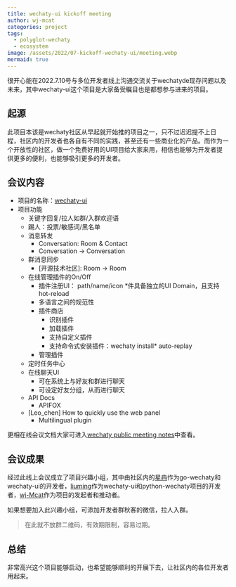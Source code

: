 ```yaml
---
title: wechaty-ui kickoff meeting
author: wj-mcat
categories: project
tags:
  - polyglot-wechaty
  - ecosystem
image: /assets/2022/07-kickoff-wechaty-ui/meeting.webp
mermaid: true
---
```


很开心能在2022.7.10号与多位开发者线上沟通交流关于wechatyde现存问题以及未来，其中wechaty-ui这个项目是大家备受瞩目也是都想参与进来的项目。

## 起源

此项目本该是wechaty社区从早起就开始推的项目之一，只不过迟迟提不上日程，社区内的开发者也各自有不同的实践，甚至还有一些商业化的产品。而作为一个开放性的社区，做一个免费好用的UI项目给大家来用，相信也能够为开发者提供更多的便利，也能够吸引更多的开发者。

## 会议内容

* 项目的名称：[wechaty-ui](https://github.com/wechaty/wechaty-ui)
* 项目功能
  * 关键字回复/拉人如群/入群欢迎语
  * 踢人：投票/敏感词/黑名单
  * 消息转发
    * Conversation: Room & Contact
    * Conversation -> Conversation
  * 群消息同步
    * [开源技术社区]: Room -> Room
  * 在线管理插件的On/Off
    * 插件注册UI： path/name/icon
    *件具备独立的UI Domain，且支持hot-reload
    * 多语言之间的规范性
    * 插件商店
      * 识别插件
      * 加载插件
      * 支持自定义插件
      * 支持命令式安装插件：wechaty install* auto-replay
    * 管理插件
  * 定时任务中心
  * 在线聊天UI
    * 可在系统上与好友和群进行聊天
    * 可设定好友分组，从而进行聊天
  * API Docs
    * APIFOX
  * [Leo_chen] How to quickly use the web panel
    * Multilingual plugin

更相在线会议文档大家可进入[wechaty public meeting notes](https://bit.ly/2zpi2XG)中查看。

## 会议成果

经过此线上会议成立了项目兴趣小组，其中由社区内的[星冉](https://github.com/Ran-Xing)作为go-wechaty和wechaty-ui的开发者，[liuming](https://github.com/1914049892)作为wechaty-ui和python-wechaty项目的开发者，[wj-Mcat](https://github.com/wj-Mcat)作为项目的发起者和推动者。

如果想要加入此兴趣小组，可添加开发者群秋客的微信，拉人入群。

> 在此就不放群二维码，有效期限制，容易过期。

## 总结

非常高兴这个项目能够启动，也希望能够顺利的开展下去，让社区内的各位开发者用起来。
